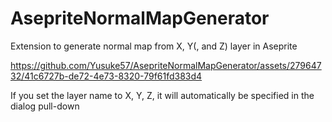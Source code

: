 # AsepriteNormalMapGenerator

Extension to generate normal map from X, Y(, and Z) layer in Aseprite

https://github.com/Yusuke57/AsepriteNormalMapGenerator/assets/27964732/41c6727b-de72-4e73-8320-79f61fd383d4

If you set the layer name to X, Y, Z, it will automatically be specified in the dialog pull-down

